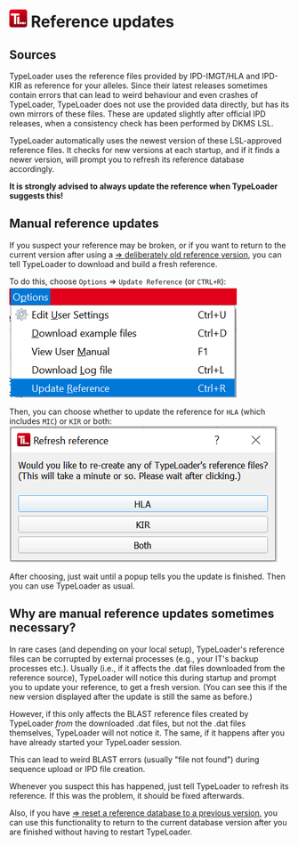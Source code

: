 # ![Icon](images/TypeLoader_32.png) Reference updates

## Sources
TypeLoader uses the reference files provided by IPD-IMGT/HLA and IPD-KIR as reference for your alleles. Since their latest releases sometimes contain errors that can lead to weird behaviour and even crashes of TypeLoader, TypeLoader does not use the provided data directly, but has its own mirrors of these files. These are updated slightly after official IPD releases, when a consistency check has been performed by DKMS LSL.

TypeLoader automatically uses the newest version of these LSL-approved reference files. It checks for new versions at each startup, and if it finds a newer version, will prompt you to refresh its reference database accordingly.

**It is strongly advised to always update the reference when TypeLoader suggests this!**

## Manual reference updates
If you suspect your reference may be broken, or if you want to return to the current version after using a [=> deliberately old reference version](database-reset.md), you can tell TypeLoader to download and build a fresh reference.

To do this, choose `Options` => `Update Reference` (or `CTRL+R`): 
![image](images/reference_update_option.png)

Then, you can choose whether to update the reference for `HLA` (which includes `MIC`) or `KIR` or both:
![image](images/reference_update_dialog.png)

After choosing, just wait until a popup tells you the update is finished. Then you can use TypeLoader as usual.

## Why are manual reference updates sometimes necessary?

In rare cases (and depending on your local setup), TypeLoader's reference files can be corrupted by external processes (e.g., your IT's backup processes etc.). Usually (i.e., if it affects the .dat files downloaded from the reference source), TypeLoader will notice this during startup and prompt you to update your reference, to get a fresh version. (You can see this if the new version displayed after the update is still the same as before.)

However, if this only affects the BLAST reference files created by TypeLoader *from* the downloaded .dat files, but not the .dat files themselves, TypeLoader will not notice it. The same, if it happens after you have already started your TypeLoader session.

This can lead to weird BLAST errors (usually "file not found") during sequence upload or IPD file creation. 

Whenever you suspect this has happened, just tell TypeLoader to refresh its reference. If this was the problem, it should be fixed afterwards. 

Also, if you have [=> reset a reference database to a previous version](database_reset.md), you can use this functionality to return to the current database version after you are finished without having to restart TypeLoader.

